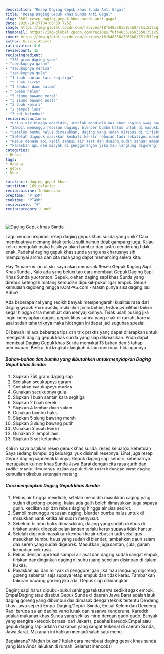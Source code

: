 ```yaml
---
description: "Resep Daging Gepuk khas Sunda Anti Gagal"
title: "Resep Daging Gepuk khas Sunda Anti Gagal"
slug: 3662-resep-daging-gepuk-khas-sunda-anti-gagal
date: 2020-10-27T04:08:50.725Z
image: https://img-global.cpcdn.com/recipes/f8fb48358a5835b0/751x532cq70/daging-gepuk-khas-sunda-foto-resep-utama.jpg
thumbnail: https://img-global.cpcdn.com/recipes/f8fb48358a5835b0/751x532cq70/daging-gepuk-khas-sunda-foto-resep-utama.jpg
cover: https://img-global.cpcdn.com/recipes/f8fb48358a5835b0/751x532cq70/daging-gepuk-khas-sunda-foto-resep-utama.jpg
author: Gussie Abbott
ratingvalue: 4.6
reviewcount: 15
recipeingredient:
- "750 gram daging sapi"
- "secukupnya garam"
- "secukupnya merica"
- "secukupnya gula"
- "1 buah santan kara segitiga"
- "2 buah sereh"
- "4 lembar daun salam"
- " bumbu halus"
- "5 siung bawang merah"
- "3 siung bawang putih"
- "3 buah kemiri"
- "2 jempol laos"
- "3 sdt ketumbar"
recipeinstructions:
- "Rebus air hingga mendidih, setelah mendidih masukkan daging yang sudah di potong-potong, kalau ada gajih boleh dimasukkan juga supaya gurih. kecilkan api dan rebus daging hingga air sisa sedikit."
- "Sambil menunggu rebusan daging, blender bumbu halus untuk di masukkan nanti ketika air sudah menyusut."
- "Sebelum bumbu halus dimasukkan, daging yang sudah direbus di tiriskan untuk digepuk pelan jangan terlalu keras supaya tidak hancur."
- "Setelah digepuk masukkan kembali ke air rebusan tadi sekaligus masukkan bumbu halus yang sudah di blender, tambahkan daun salam dan sereh yang sudah digeprek. Masukkan juga santan, gula, garam kemudian cek rasa."
- "Rebus dengan api kecil sampai air asat dan daging sudah sangat empuk, tiriskan dan dinginkan daging di suhu ruang sebelum disimpan di dalam kulkas."
- "Panaskan api dan minyak di penggorengan jika mau langsung digoreng, goreng sebentar saja supaya tetap empuk dan tidak keras. Tambahkan taburan bawang goreng jika ada. Gepuk siap dihidangkan"
categories:
- Resep
tags:
- daging
- gepuk
- khas

katakunci: daging gepuk khas 
nutrition: 169 calories
recipecuisine: Indonesian
preptime: "PT15M"
cooktime: "PT49M"
recipeyield: "4"
recipecategory: Lunch

---
```



![Daging Gepuk khas Sunda](https://img-global.cpcdn.com/recipes/f8fb48358a5835b0/751x532cq70/daging-gepuk-khas-sunda-foto-resep-utama.jpg)

Lagi mencari inspirasi resep daging gepuk khas sunda yang unik? Cara membuatnya memang tidak terlalu sulit namun tidak gampang juga. Kalau keliru mengolah maka hasilnya akan hambar dan justru cenderung tidak enak. Padahal daging gepuk khas sunda yang enak harusnya sih mempunyai aroma dan cita rasa yang dapat memancing selera kita.

Hay Teman-teman di sini saya akan memasak Resep Gepuk Daging Sapi Khas Sunda , Kalo ada yang belum tau cara membuat Gepuk Daging Sapi Khas Sunda yuk tonton. Gepuk, olahan daging sapi khas Sunda yang direbus setengah matang kemudian dipukul-pukul agar empuk. Gepuk kemudian digoreng hingga KOMPAS.com - Masih punya sisa daging Idul Adha?

Ada beberapa hal yang sedikit banyak mempengaruhi kualitas rasa dari daging gepuk khas sunda, mulai dari jenis bahan, kedua pemilihan bahan segar hingga cara membuat dan menyajikannya. Tidak usah pusing jika ingin menyiapkan daging gepuk khas sunda yang enak di rumah, karena asal sudah tahu triknya maka hidangan ini dapat jadi suguhan spesial.


Di bawah ini ada beberapa tips dan trik praktis yang dapat diterapkan untuk mengolah daging gepuk khas sunda yang siap dikreasikan. Anda dapat membuat Daging Gepuk khas Sunda memakai 13 bahan dan 6 tahap pembuatan. Berikut ini langkah-langkah dalam membuat hidangannya.

<!--inarticleads1-->

##### Bahan-bahan dan bumbu yang dibutuhkan untuk menyiapkan Daging Gepuk khas Sunda:

1. Siapkan 750 gram daging sapi
1. Sediakan secukupnya garam
1. Sediakan secukupnya merica
1. Gunakan secukupnya gula
1. Siapkan 1 buah santan kara segitiga
1. Siapkan 2 buah sereh
1. Siapkan 4 lembar daun salam
1. Gunakan  bumbu halus
1. Siapkan 5 siung bawang merah
1. Siapkan 3 siung bawang putih
1. Gunakan 3 buah kemiri
1. Gunakan 2 jempol laos
1. Siapkan 3 sdt ketumbar


Kali ini saya bagikan resep gepuk khas sunda, resep keluarga, kebetulan Saya sedang kumpul dg keluarga, yuk disimak resepnya. Lihat juga resep Gepuk daging sapi enak lainnya. Gepuk daging sapi sendiri, sebenarnya merupakan kuliner khas Sunda Jawa Barat dengan cita rasa gurih dan sedikit manis. Umumnya, sajian gepuk diiris searah dengan serat daging kemudian direbus setengah matang. 

<!--inarticleads2-->

##### Cara menyiapkan Daging Gepuk khas Sunda:

1. Rebus air hingga mendidih, setelah mendidih masukkan daging yang sudah di potong-potong, kalau ada gajih boleh dimasukkan juga supaya gurih. kecilkan api dan rebus daging hingga air sisa sedikit.
1. Sambil menunggu rebusan daging, blender bumbu halus untuk di masukkan nanti ketika air sudah menyusut.
1. Sebelum bumbu halus dimasukkan, daging yang sudah direbus di tiriskan untuk digepuk pelan jangan terlalu keras supaya tidak hancur.
1. Setelah digepuk masukkan kembali ke air rebusan tadi sekaligus masukkan bumbu halus yang sudah di blender, tambahkan daun salam dan sereh yang sudah digeprek. Masukkan juga santan, gula, garam kemudian cek rasa.
1. Rebus dengan api kecil sampai air asat dan daging sudah sangat empuk, tiriskan dan dinginkan daging di suhu ruang sebelum disimpan di dalam kulkas.
1. Panaskan api dan minyak di penggorengan jika mau langsung digoreng, goreng sebentar saja supaya tetap empuk dan tidak keras. Tambahkan taburan bawang goreng jika ada. Gepuk siap dihidangkan


Daging sapi harus dipukul-pukul sehingga teksturnya sedikit agak empuk. Empal Daging atau disebut Gepuk Sunda di daerah Jawa Barat adalah lauk daging goreng yang dibumbui dan dimasak dengan teknik tertentu Dendeng khas Jawa seperti Empal Daging/Gepuk Sunda, Empal Kelem dan Dendeng Ragi berupa sajian daging yang lunak dan rasanya cenderung. Karedok adalah makanan khas Sunda yang sekilas mirip dengan gado-gado. Banyak yang mengira karedok berasal dari Jakarta, padahal karedok Empal atau gepuk daging sapi adalah makanan yang sangat terkenal di daerah Sunda, Jawa Barat. Makanan ini bahkan menjadi salah satu menu. 

Bagaimana? Mudah bukan? Itulah cara membuat daging gepuk khas sunda yang bisa Anda lakukan di rumah. Selamat mencoba!
